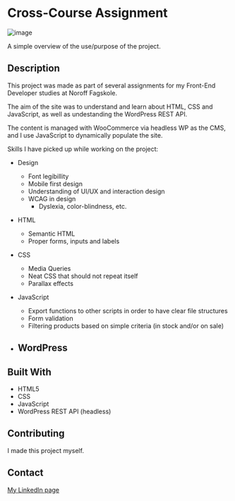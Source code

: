 # Cross-Course Assignment

![image](https://user-images.githubusercontent.com/52622303/164316813-4b12d99f-aeb7-4069-85cf-e72b3a50ac99.png)

A simple overview of the use/purpose of the project.

## Description

This project was made as part of several assignments for my Front-End Developer
studies at Noroff Fagskole. 

The aim of the site was to understand and learn about HTML, CSS and JavaScript,
as well as undestanding the WordPress REST API. 

The content is managed with WooCommerce via headless WP as the CMS, and I use JavaScript to dynamically populate the site.

Skills I have picked up while working on the project:
- Design
    - Font legibillity
    - Mobile first design
    - Understanding of UI/UX and interaction design
    - WCAG in design
        - Dyslexia, color-blindness, etc.
- HTML
    - Semantic HTML
    - Proper forms, inputs and labels

- CSS
    - Media Queries 
    - Neat CSS that should not repeat itself
    - Parallax effects
- JavaScript 
    - Export functions to other scripts in order to have clear file structures
    - Form validation
    - Filtering products based on simple criteria (in stock and/or on sale)
- WordPress
    - 

## Built With

- HTML5
- CSS
- JavaScript 
- WordPress REST API (headless)

## Contributing

I made this project myself. 

## Contact

[My LinkedIn page](https://www.linkedin.com/in/vegard-m-a1bba7174/)
